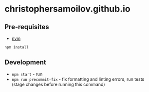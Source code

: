# christophersamoilov.github.io

## Pre-requisites

- [nvm](https://github.com/nvm-sh/nvm#installing-and-updating)

```sh
npm install
```

## Development

- `npm start` - run
- `npm run precommit-fix` - fix formatting and linting errors, run tests (stage changes before running this command)